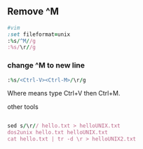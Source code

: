 ## Remove ^M


```ruby
#vim  
:set fileformat=unix  
:%s/^M//g  
:%s/\r//g  
```


### change ^M to new line


```ruby
:%s/<Ctrl-V><Ctrl-M>/\r/g
```

Where <Ctrl-V><Ctrl-M> means type Ctrl+V then Ctrl+M. 






other tools

```ruby

sed s/\r// hello.txt > helloUNIX.txt  
dos2unix hello.txt helloUNIX.txt  
cat hello.txt | tr -d \r > helloUNIX2.txt  

```
